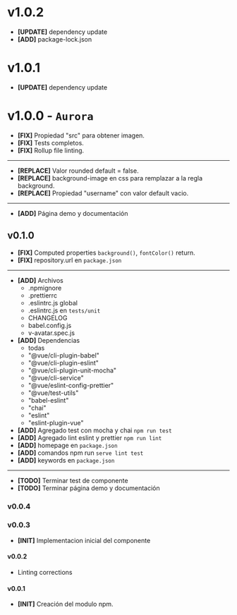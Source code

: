 # v1.0.2

- **[UPDATE]** dependency update
- **[ADD]** package-lock.json

# v1.0.1

- **[UPDATE]** dependency update

# v1.0.0 - `Aurora`

- **[FIX]** Propiedad "src" para obtener imagen.
- **[FIX]** Tests completos.
- **[FIX]** Rollup file linting.

---

- **[REPLACE]** Valor rounded default = false.
- **[REPLACE]** background-image en css para remplazar a la regla background.
- **[REPLACE]** Propiedad "username" con valor default vacio.

---

- **[ADD]** Página demo y documentación

## v0.1.0

- **[FIX]** Computed properties `background()`, `fontColor()` return.
- **[FIX]** repository.url en `package.json`

---

- **[ADD]** Archivos
  - .npmignore
  - .prettierrc
  - .eslintrc.js global
  - .eslintrc.js en `tests/unit`
  - CHANGELOG
  - babel.config.js
  - v-avatar.spec.js
- **[ADD]** Dependencias
  - todas
  - "@vue/cli-plugin-babel"
  - "@vue/cli-plugin-eslint"
  - "@vue/cli-plugin-unit-mocha"
  - "@vue/cli-service"
  - "@vue/eslint-config-prettier"
  - "@vue/test-utils"
  - "babel-eslint"
  - "chai"
  - "eslint"
  - "eslint-plugin-vue"
- **[ADD]** Agregado test con mocha y chai `npm run test`
- **[ADD]** Agregado lint eslint y prettier `npm run lint`
- **[ADD]** homepage en `package.json`
- **[ADD]** comandos npm run `serve lint test`
- **[ADD]** keywords en `package.json`

---

- **[TODO]** Terminar test de componente
- **[TODO]** Terminar página demo y documentación

### v0.0.4

### v0.0.3

- **[INIT]** Implementacion inicial del componente

#### v0.0.2

- Linting corrections

#### v0.0.1

- **[INIT]** Creación del modulo npm.
